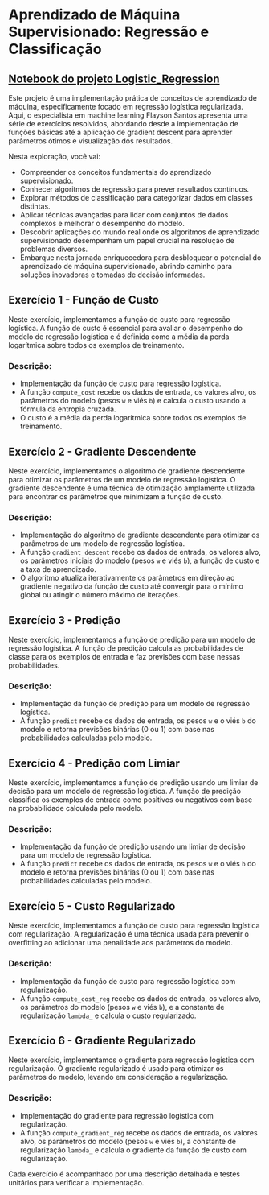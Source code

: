 
# Aprendizado de Máquina Supervisionado: Regressão e Classificação

## [Notebook do projeto Logistic_Regression](https://github.com/FlaysonSantos/Machine_Learning/blob/main/Supervised%20Machine%20Learning%3A%20Regression%20and%20Classification/Logistic_Regression.ipynb)

Este projeto é uma implementação prática de conceitos de aprendizado de máquina, especificamente focado em regressão logística regularizada. Aqui, o especialista em machine learning Flayson Santos apresenta uma série de exercícios resolvidos, abordando desde a implementação de funções básicas até a aplicação de gradient descent para aprender parâmetros ótimos e visualização dos resultados.

Nesta exploração, você vai:

- Compreender os conceitos fundamentais do aprendizado supervisionado.
- Conhecer algoritmos de regressão para prever resultados contínuos.
- Explorar métodos de classificação para categorizar dados em classes distintas.
- Aplicar técnicas avançadas para lidar com conjuntos de dados complexos e melhorar o desempenho do modelo.
- Descobrir aplicações do mundo real onde os algoritmos de aprendizado supervisionado desempenham um papel crucial na resolução de problemas diversos.
- Embarque nesta jornada enriquecedora para desbloquear o potencial do aprendizado de máquina supervisionado, abrindo caminho para soluções inovadoras e tomadas de decisão informadas.


## Exercício 1 - Função de Custo

Neste exercício, implementamos a função de custo para regressão logística. A função de custo é essencial para avaliar o desempenho do modelo de regressão logística e é definida como a média da perda logarítmica sobre todos os exemplos de treinamento.


### Descrição:
- Implementação da função de custo para regressão logística.
- A função `compute_cost` recebe os dados de entrada, os valores alvo, os parâmetros do modelo (pesos `w` e viés `b`) e calcula o custo usando a fórmula da entropia cruzada.
- O custo é a média da perda logarítmica sobre todos os exemplos de treinamento.

## Exercício 2 - Gradiente Descendente

Neste exercício, implementamos o algoritmo de gradiente descendente para otimizar os parâmetros de um modelo de regressão logística. O gradiente descendente é uma técnica de otimização amplamente utilizada para encontrar os parâmetros que minimizam a função de custo.

### Descrição:
- Implementação do algoritmo de gradiente descendente para otimizar os parâmetros de um modelo de regressão logística.
- A função `gradient_descent` recebe os dados de entrada, os valores alvo, os parâmetros iniciais do modelo (pesos `w` e viés `b`), a função de custo e a taxa de aprendizado.
- O algoritmo atualiza iterativamente os parâmetros em direção ao gradiente negativo da função de custo até convergir para o mínimo global ou atingir o número máximo de iterações.

## Exercício 3 - Predição

Neste exercício, implementamos a função de predição para um modelo de regressão logística. A função de predição calcula as probabilidades de classe para os exemplos de entrada e faz previsões com base nessas probabilidades.

### Descrição:
- Implementação da função de predição para um modelo de regressão logística.
- A função `predict` recebe os dados de entrada, os pesos `w` e o viés `b` do modelo e retorna previsões binárias (0 ou 1) com base nas probabilidades calculadas pelo modelo.

## Exercício 4 - Predição com Limiar

Neste exercício, implementamos a função de predição usando um limiar de decisão para um modelo de regressão logística. A função de predição classifica os exemplos de entrada como positivos ou negativos com base na probabilidade calculada pelo modelo.

### Descrição:
- Implementação da função de predição usando um limiar de decisão para um modelo de regressão logística.
- A função `predict` recebe os dados de entrada, os pesos `w` e o viés `b` do modelo e retorna previsões binárias (0 ou 1) com base nas probabilidades calculadas pelo modelo.

## Exercício 5 - Custo Regularizado

Neste exercício, implementamos a função de custo para regressão logística com regularização. A regularização é uma técnica usada para prevenir o overfitting ao adicionar uma penalidade aos parâmetros do modelo.

### Descrição:
- Implementação da função de custo para regressão logística com regularização.
- A função `compute_cost_reg` recebe os dados de entrada, os valores alvo, os parâmetros do modelo (pesos `w` e viés `b`), e a constante de regularização `lambda_` e calcula o custo regularizado.

## Exercício 6 - Gradiente Regularizado

Neste exercício, implementamos o gradiente para regressão logística com regularização. O gradiente regularizado é usado para otimizar os parâmetros do modelo, levando em consideração a regularização.


### Descrição:
- Implementação do gradiente para regressão logística com regularização.
- A função `compute_gradient_reg` recebe os dados de entrada, os valores alvo, os parâmetros do modelo (pesos `w` e viés `b`), a constante de regularização `lambda_` e calcula o gradiente da função de custo com regularização.

Cada exercício é acompanhado por uma descrição detalhada e testes unitários para verificar a implementação.
